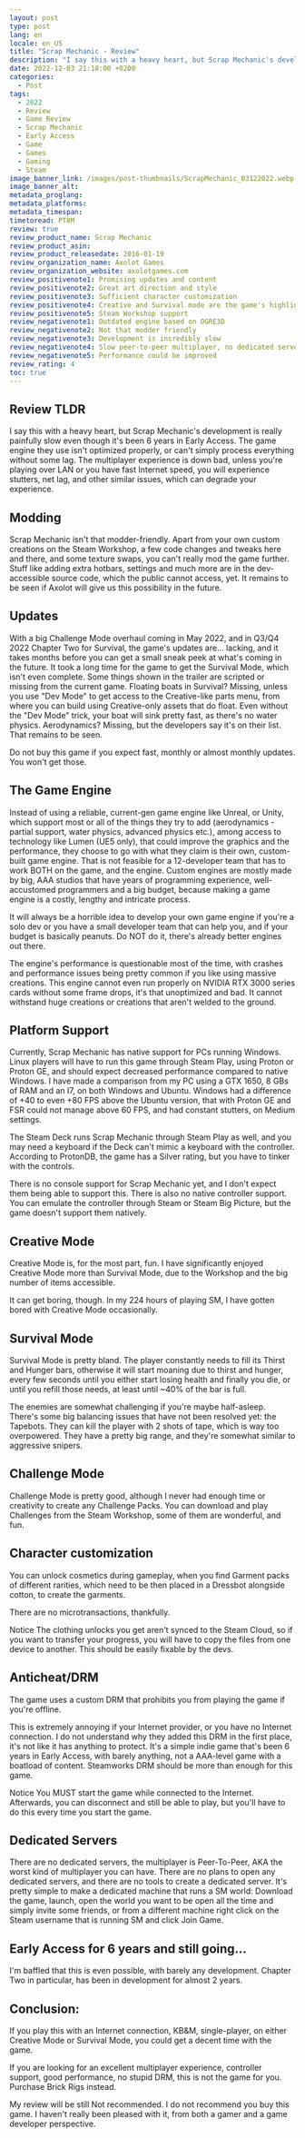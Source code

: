 ```yaml
---
layout: post
type: post
lang: en
locale: en_US
title: "Scrap Mechanic - Review"
description: "I say this with a heavy heart, but Scrap Mechanic's development is really painfully slow even though it's been 6 years in Early Access."
date: 2022-12-03 21:18:00 +0200
categories:
  - Post
tags:
  - 2022
  - Review
  - Game Review
  - Scrap Mechanic
  - Early Access
  - Game
  - Games
  - Gaming
  - Steam
image_banner_link: /images/post-thumbnails/ScrapMechanic_03122022.webp
image_banner_alt: 
metadata_proglang:
metadata_platforms:
metadata_timespan:
timetoread: PT8M
review: true
review_product_name: Scrap Mechanic
review_product_asin: 
review_product_releasedate: 2016-01-19
review_organization_name: Axolot Games
review_organization_website: axolotgames.com
review_positivenote1: Promising updates and content
review_positivenote2: Great art direction and style
review_positivenote3: Sufficient character customization
review_positivenote4: Creative and Survival mode are the game's highlights
review_positivenote5: Steam Workshop support
review_negativenote1: Outdated engine based on OGRE3D
review_negativenote2: Not that modder friendly
review_negativenote3: Development is incredibly slow
review_negativenote4: Slow peer-to-peer multiplayer, no dedicated servers
review_negativenote5: Performance could be improved
review_rating: 4
toc: true
---
```


## Review TLDR
I say this with a heavy heart, but Scrap Mechanic's development is really painfully slow even though it's been 6 years in Early Access. The game engine they use isn't optimized properly, or can't simply process everything without some lag. The multiplayer experience is down bad, unless you're playing over LAN or you have fast Internet speed, you will experience stutters, net lag, and other similar issues, which can degrade your experience.

## Modding
Scrap Mechanic isn't that modder-friendly. Apart from your own custom creations on the Steam Workshop, a few code changes and tweaks here and there, and some texture swaps, you can't really mod the game further. Stuff like adding extra hotbars, settings and much more are in the dev-accessible source code, which the public cannot access, yet. It remains to be seen if Axolot will give us this possibility in the future.

## Updates
With a big Challenge Mode overhaul coming in May 2022, and in Q3/Q4 2022 Chapter Two for Survival, the game's updates are... lacking, and it takes months before you can get a small sneak peek at what's coming in the future. It took a long time for the game to get the Survival Mode, which isn't even complete. Some things shown in the trailer are scripted or missing from the current game. Floating boats in Survival? Missing, unless you use "Dev Mode" to get access to the Creative-like parts menu, from where you can build using Creative-only assets that do float. Even without the "Dev Mode" trick, your boat will sink pretty fast, as there's no water physics. Aerodynamics? Missing, but the developers say it's on their list. That remains to be seen.

Do not buy this game if you expect fast, monthly or almost monthly updates. You won't get those.

## The Game Engine
Instead of using a reliable, current-gen game engine like Unreal, or Unity, which support most or all of the things they try to add (aerodynamics - partial support, water physics, advanced physics etc.), among access to technology like Lumen (UE5 only), that could improve the graphics and the performance, they choose to go with what they claim is their own, custom-built game engine. That is not feasible for a 12-developer team that has to work BOTH on the game, and the engine. Custom engines are mostly made by big, AAA studios that have years of programming experience, well-accustomed programmers and a big budget, because making a game engine is a costly, lengthy and intricate process.

It will always be a horrible idea to develop your own game engine if you're a solo dev or you have a small developer team that can help you, and if your budget is basically peanuts. Do NOT do it, there's already better engines out there.

The engine's performance is questionable most of the time, with crashes and performance issues being pretty common if you like using massive creations. This engine cannot even run properly on NVIDIA RTX 3000 series cards without some frame drops, it's that unoptimized and bad. It cannot withstand huge creations or creations that aren't welded to the ground.

## Platform Support
Currently, Scrap Mechanic has native support for PCs running Windows. Linux players will have to run this game through Steam Play, using Proton or Proton GE, and should expect decreased performance compared to native Windows. I have made a comparison from my PC using a GTX 1650, 8 GBs of RAM and an I7, on both Windows and Ubuntu. Windows had a difference of +40 to even +80 FPS above the Ubuntu version, that with Proton GE and FSR could not manage above 60 FPS, and had constant stutters, on Medium settings.

The Steam Deck runs Scrap Mechanic through Steam Play as well, and you may need a keyboard if the Deck can't mimic a keyboard with the controller. According to ProtonDB, the game has a Silver rating, but you have to tinker with the controls.

There is no console support for Scrap Mechanic yet, and I don't expect them being able to support this. There is also no native controller support. You can emulate the controller through Steam or Steam Big Picture, but the game doesn't support them natively.

## Creative Mode
Creative Mode is, for the most part, fun. I have significantly enjoyed Creative Mode more than Survival Mode, due to the Workshop and the big number of items accessible.

It can get boring, though. In my 224 hours of playing SM, I have gotten bored with Creative Mode occasionally.

## Survival Mode
Survival Mode is pretty bland. The player constantly needs to fill its Thirst and Hunger bars, otherwise it will start moaning due to thirst and hunger, every few seconds until you either start losing health and finally you die, or until you refill those needs, at least until ~40% of the bar is full.

The enemies are somewhat challenging if you're maybe half-asleep. There's some big balancing issues that have not been resolved yet: the Tapebots. They can kill the player with 2 shots of tape, which is way too overpowered. They have a pretty big range, and they're somewhat similar to aggressive snipers.

## Challenge Mode
Challenge Mode is pretty good, although I never had enough time or creativity to create any Challenge Packs. You can download and play Challenges from the Steam Workshop, some of them are wonderful, and fun.

## Character customization
You can unlock cosmetics during gameplay, when you find Garment packs of different rarities, which need to be then placed in a Dressbot alongside cotton, to create the garments.

There are no microtransactions, thankfully.

Notice The clothing unlocks you get aren't synced to the Steam Cloud, so if you want to transfer your progress, you will have to copy the files from one device to another. This should be easily fixable by the devs.

## Anticheat/DRM
The game uses a custom DRM that prohibits you from playing the game if you're offline.

This is extremely annoying if your Internet provider, or you have no Internet connection. I do not understand why they added this DRM in the first place, it's not like it has anything to protect. It's a simple indie game that's been 6 years in Early Access, with barely anything, not a AAA-level game with a boatload of content. Steamworks DRM should be more than enough for this game.

Notice You MUST start the game while connected to the Internet. Afterwards, you can disconnect and still be able to play, but you'll have to do this every time you start the game.

## Dedicated Servers
There are no dedicated servers, the multiplayer is Peer-To-Peer, AKA the worst kind of multiplayer you can have. There are no plans to open any dedicated servers, and there are no tools to create a dedicated server. It's pretty simple to make a dedicated machine that runs a SM world: Download the game, launch, open the world you want to be open all the time and simply invite some friends, or from a different machine right click on the Steam username that is running SM and click Join Game.

## Early Access for 6 years and still going...
I'm baffled that this is even possible, with barely any development. Chapter Two in particular, has been in development for almost 2 years.

## Conclusion:
If you play this with an Internet connection, KB&M, single-player, on either Creative Mode or Survival Mode, you could get a decent time with the game.

If you are looking for an excellent multiplayer experience, controller support, good performance, no stupid DRM, this is not the game for you. Purchase Brick Rigs instead.

My review will be still Not recommended. I do not recommend you buy this game. I haven't really been pleased with it, from both a gamer and a game developer perspective. 
